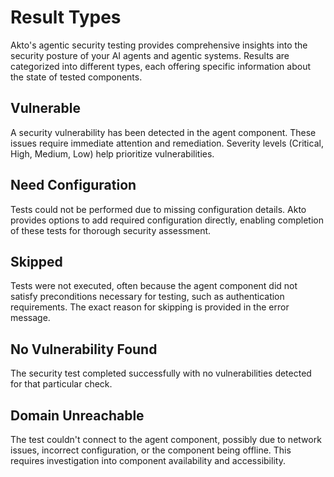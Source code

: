 # Result Types

Akto's agentic security testing provides comprehensive insights into the security posture of your AI agents and agentic systems. Results are categorized into different types, each offering specific information about the state of tested components.

## Vulnerable

A security vulnerability has been detected in the agent component. These issues require immediate attention and remediation. Severity levels (Critical, High, Medium, Low) help prioritize vulnerabilities.

## Need Configuration

Tests could not be performed due to missing configuration details. Akto provides options to add required configuration directly, enabling completion of these tests for thorough security assessment.

## Skipped

Tests were not executed, often because the agent component did not satisfy preconditions necessary for testing, such as authentication requirements. The exact reason for skipping is provided in the error message.

## No Vulnerability Found

The security test completed successfully with no vulnerabilities detected for that particular check.

## Domain Unreachable

The test couldn't connect to the agent component, possibly due to network issues, incorrect configuration, or the component being offline. This requires investigation into component availability and accessibility.
